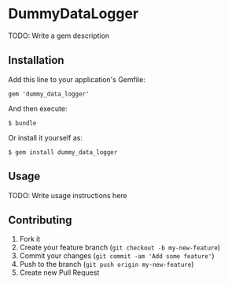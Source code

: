 # DummyDataLogger

TODO: Write a gem description

## Installation

Add this line to your application's Gemfile:

    gem 'dummy_data_logger'

And then execute:

    $ bundle

Or install it yourself as:

    $ gem install dummy_data_logger

## Usage

TODO: Write usage instructions here

## Contributing

1. Fork it
2. Create your feature branch (`git checkout -b my-new-feature`)
3. Commit your changes (`git commit -am 'Add some feature'`)
4. Push to the branch (`git push origin my-new-feature`)
5. Create new Pull Request
